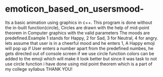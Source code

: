 # emoticon_based_on_usersmood-
Its a basic animation using graphics in c++.
This program is done without the in-built function(circle), Circles are drawn with the help of mid-point theorem in Computer graphics with the valid parameters
The moods are predefined.Example 1 stands for Happy, 2 for Sad, 3 for Neutral, 4 for angry.
lets assume that user is in a cheerful mood and he enters 1, A Happy emoji will pop up
if User enters a number apart from the predefined numbes, he gets directed out of console screen 
if we use circle function colors can be added to the emoji which will make it look better but since it was task to not use circle function i have done using mid point theorem which is a part of my college syllabus
THANK YOU!
